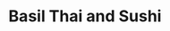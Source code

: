 ---
layout: place
title: Basil Thai and Sushi
permalink: /georgia/brunswick/basil-thai-and-sushi.html
stateAbbr: GA
stateName: Georgia
cityName: Brunswick
seo:
  type: restaurant
  links: http://basilthaiandsushi.com/hello-world
place_id: ChIJDXz6DBbY5IgREAr8L5Gikr8
photos:
  - name: >-
      places/ChIJDXz6DBbY5IgREAr8L5Gikr8/photos/AeeoHcLpnuYYsE8o61XZ501hvdZsugfpovfeNq9ewMVnezIKHJrMVkC1zWz3uDiJCkLTo5zYPah77_QGU0GLxNxAq01_MDDSeg2NP570zdXUk_bR61UjvXcM4Knyq2JjLbJi0V861DRnt8X781d6Ffu0p_U3yR-Pp4R_cs8dFomWQRvQ5-XjUOdylDn7Qg7Z2NiuXCZ4akMhXC6urwgEBPLkH-zGKikzcLyGWSPxK5GKItLN_gk6g__BaGBx0vzZorJ0EqTOm8cJ8Oz_VsG8LFiLcgq55BNIwYzHJKzXCwmf6JaXC5pLneGRT7biDLIIDf_V_2NL6pb3cbCncUgSCI0v6flcFzdzX82FtkI5LKn11cBQiEM_u6ttlqMAGXN5S0gqde2eRIvybLhWGjyWDq0zlcq0_JL76L_-qgYg39fCsl07Yz5I
    widthPx: 3024
    heightPx: 4032
    authorAttributions:
      - displayName: mia jam
        uri: https://maps.google.com/maps/contrib/115408594136126944931
        photoUri: >-
          https://lh3.googleusercontent.com/a-/ALV-UjX1XlFFDEmLRXf_QBOyn-JZLiYSwhRNu1uWgj-BbhREy4vdtQkK=s100-p-k-no-mo
    flagContentUri: >-
      https://www.google.com/local/imagery/report/?cb_client=maps_api_places.places_api&image_key=!1e10!2sCIHM0ogKEICAgICbyu--ogE&hl=en-US
    googleMapsUri: >-
      https://www.google.com/maps/place//data=!3m4!1e2!3m2!1sCIHM0ogKEICAgICbyu--ogE!2e10!4m2!3m1!1s0x88e4d8160cfa7c0d:0xbf92a2912ffc0a10
  - name: >-
      places/ChIJDXz6DBbY5IgREAr8L5Gikr8/photos/AeeoHcKmXHckXwHFVJ38XZfNQ3xz7jYVa8joG878KJj9JLD3NgHY_9m0-FrncYy2hf7GUswBKlkOts33DrBpWnSuddqT4fCwazE7jcjtYO4ya-hiL_GWzf40tim3rPQDuy_CDoL2tDIBaS7zlNdZNPMxBPoKvNQtzMyDsJdsSsZ1QvUhAOcjAZ4IP89qgjmwcIHNsqYhNW1Luu1nil6LBQ1uGHwDsVC93RyadzjtfP6WD5rFCQsdwCU1ESRW0paRNNR9laBjwQDyIglQVcZmJuIPn2CBUSWheo7qBDZzj_9aPQ9r4hNmwh8Fo4_bfj3c8NWE8O13P78x0PxxQUKi4mjVhFFbpKPVSYjof0lLQZ1KGY_hmgWdW1yf0HqiUaL5Pwjo_Q0QC1vFqPxGIFr4Fg2yd8wD_EfYU4yc-hR9nPYwxQ9IU5PA
    widthPx: 3024
    heightPx: 4032
    authorAttributions:
      - displayName: Dani Mannarino
        uri: https://maps.google.com/maps/contrib/111251077230528493636
        photoUri: >-
          https://lh3.googleusercontent.com/a/ACg8ocJ4DxsfQf3kCcGAafLg65nH4b74AJKwS8hoHqkIXkT_W04mYK0L=s100-p-k-no-mo
    flagContentUri: >-
      https://www.google.com/local/imagery/report/?cb_client=maps_api_places.places_api&image_key=!1e10!2sCIHM0ogKEICAgICJusf5vQE&hl=en-US
    googleMapsUri: >-
      https://www.google.com/maps/place//data=!3m4!1e2!3m2!1sCIHM0ogKEICAgICJusf5vQE!2e10!4m2!3m1!1s0x88e4d8160cfa7c0d:0xbf92a2912ffc0a10
  - name: >-
      places/ChIJDXz6DBbY5IgREAr8L5Gikr8/photos/AeeoHcLSwhEWyeTE3Hw_1tZeIlzXrpcNHAATl38FrNe4OSg-KYQU9pGFgmOpmI_8-8qsyE6wYEzCb9KzNdgT9pc9tsbLQjQ5dCCUmTDlMGkU_hMO5JfLPkU86bFSDDFXleqzx1F606trSYNLHgTEd5IBmQTHf2KHdajtu7njoRSb9LJ0N16sV_6pStclwdNz_M36BD69AJf-u08HO8kBnFLTrO12iWPOE2OaHxLjPAAXRRvLBnIiee8Oj0Jzvw98gci7w1WcKCzBpTRP7MUZnboyHZt7r67FE9Wyq3ogTmFgKONaqvMjAiSd6P74EpXG0DGaMp0Jc-7VILm7IAVxErl89S8UqXGewqWqo3JTE4UZ-90iocF2JeS5dX8W8MeJwK5nJKn867VjKWxaffKfK-od-Z2Y5s5iRq0_OaGJuHszfdm7ww
    widthPx: 3000
    heightPx: 4000
    authorAttributions:
      - displayName: Shafiyee Islam
        uri: https://maps.google.com/maps/contrib/115201685251191805275
        photoUri: >-
          https://lh3.googleusercontent.com/a-/ALV-UjX84008L_72L9O3KFhDj_MRVcHZcX9PHKELKnnOMdKQL4D0SOlY5g=s100-p-k-no-mo
    flagContentUri: >-
      https://www.google.com/local/imagery/report/?cb_client=maps_api_places.places_api&image_key=!1e10!2sCIHM0ogKEICAgICf_feMCA&hl=en-US
    googleMapsUri: >-
      https://www.google.com/maps/place//data=!3m4!1e2!3m2!1sCIHM0ogKEICAgICf_feMCA!2e10!4m2!3m1!1s0x88e4d8160cfa7c0d:0xbf92a2912ffc0a10
  - name: >-
      places/ChIJDXz6DBbY5IgREAr8L5Gikr8/photos/AeeoHcKw0Hu85RGc0mJU2wMgUWk-jD92iSwp6xWoCK9lfUIqwdb3R2kOJkXQ2EhMplNO3-O_rUE9I59HgF2qY7r3tN1Iy8Cbo8sxTNbMHdx0_L-2LPPEyQi7xV0a83lSwGr5AHjt8txykmfM3O9NYfIPwH_YQ3jPg5TVY9goL1W9-sK6ay6Iisu3uUyqEO0vUL1EAa57wZDnUhkh9lPMHV-Vzq0G_ZrGBvDhwh76eUkzJrG1jI7l9F_uIQnGHBqC88LzyXQJLDDMcF7o2wqt2plDUAHrMOoHO0esEFMq1lsg0MoELbD_xww5LRTZ2SRFXeqSU6jY7lL3SvbIyFvMNXI6fKSuRpxE2tKrHDUHhq0pCyDJgTU4XohE483dPv-Tv-n9XlPfZqUl8D2HikZpD6o_hXHYt_Zmb77IuzxKoA6lO4p30A
    widthPx: 3072
    heightPx: 4080
    authorAttributions:
      - displayName: Jane R
        uri: https://maps.google.com/maps/contrib/114561138992646196889
        photoUri: >-
          https://lh3.googleusercontent.com/a/ACg8ocIrMYAcb7O40QC8yujsJ0Khju2dGi4gtcbX-70F7IUOFzxetLfv=s100-p-k-no-mo
    flagContentUri: >-
      https://www.google.com/local/imagery/report/?cb_client=maps_api_places.places_api&image_key=!1e10!2sCIHM0ogKEICAgICrlcLwfQ&hl=en-US
    googleMapsUri: >-
      https://www.google.com/maps/place//data=!3m4!1e2!3m2!1sCIHM0ogKEICAgICrlcLwfQ!2e10!4m2!3m1!1s0x88e4d8160cfa7c0d:0xbf92a2912ffc0a10
  - name: >-
      places/ChIJDXz6DBbY5IgREAr8L5Gikr8/photos/AeeoHcJVMtyH1LThWn83Q13bpTiUdvhukFFzIOd_TzKhqfSK0XBj1T1v53jRGDdddTvW2cDCiSrYSMhyD6pa-s9GJ3RXhHNXnACpINJ9ehaDeZjGAermq-nsoPTZRwtdUMmMc-3l2jdEPB7kEJlCRIquHQ6YNJja5x7q5z5l5jbtBbO3drFqNioFQQWegVSZ9W3UkBWMzLErXnSJKvyaTSTfgIzwmPl245z91GughaIBeVeOXm24IdQTDxXlslbHxnRyNEOmC_DEsziIq2nGYdh4JZNhqu4HzppYwd2nfWEP2JbzudzBASzqBBCEEDhY7apBr_LzEJdMqJJhrLMxvuq-s_rL6xAKfTIl3_W-6MT5XQfwTPDTUQnhe6PnwIRdpL9Am8o4FJ-Whs3UktQKuCBLPnkEvGqFFdhw1nGPOY93DKtS8A
    widthPx: 4032
    heightPx: 3024
    authorAttributions:
      - displayName: Aissa King (Boss Lady on the go)
        uri: https://maps.google.com/maps/contrib/114880965124924874300
        photoUri: >-
          https://lh3.googleusercontent.com/a-/ALV-UjX0oOOFTWCQwZ12SO5_yhhasSFdccWmd2LaY5AhZYB4GxHgaC0XUw=s100-p-k-no-mo
    flagContentUri: >-
      https://www.google.com/local/imagery/report/?cb_client=maps_api_places.places_api&image_key=!1e10!2sCIHM0ogKEICAgMDg4pHGEQ&hl=en-US
    googleMapsUri: >-
      https://www.google.com/maps/place//data=!3m4!1e2!3m2!1sCIHM0ogKEICAgMDg4pHGEQ!2e10!4m2!3m1!1s0x88e4d8160cfa7c0d:0xbf92a2912ffc0a10
  - name: >-
      places/ChIJDXz6DBbY5IgREAr8L5Gikr8/photos/AeeoHcIoCZ-lpozyThOs-rsr02UICjT71STVO9nZNGnzOFKy9cj44rNI9QaVBTazsYovs0DpgTUxTRsfE6f2imWgEZ3T9fFJzZ-GMV6QIyY7hdByLSHxcVLvyRbxCTOK8_tOyvTs2IQ1_LSXUjDn12aOlmjrqwhQCgoPR4x3LQT26RTyHm8BGZFYvMaugkLSxrilS73OTF6HlGm33KRbdWIwovK-axEDMeTawRPuPS0jCX3q0IP8igl8Wwu0HZY29rs33jnsBNNhgq5NubDk6jR6uPMF7pG0euRyPxHsEM-pQauwKyGGivmFby84uagyFxdz3R379JJWQzg7ivBJpZSIaGNQwZQzooqAv0pxA2HyYRZfPtMfjt2VJdp9pQKQhOnTduRflLi09yWwwWRVuvfEPJ3drT-2ZBrSLNOcc6t0iSIZqQ
    widthPx: 3024
    heightPx: 4032
    authorAttributions:
      - displayName: mia jam
        uri: https://maps.google.com/maps/contrib/115408594136126944931
        photoUri: >-
          https://lh3.googleusercontent.com/a-/ALV-UjX1XlFFDEmLRXf_QBOyn-JZLiYSwhRNu1uWgj-BbhREy4vdtQkK=s100-p-k-no-mo
    flagContentUri: >-
      https://www.google.com/local/imagery/report/?cb_client=maps_api_places.places_api&image_key=!1e10!2sCIHM0ogKEICAgICbyu--Ig&hl=en-US
    googleMapsUri: >-
      https://www.google.com/maps/place//data=!3m4!1e2!3m2!1sCIHM0ogKEICAgICbyu--Ig!2e10!4m2!3m1!1s0x88e4d8160cfa7c0d:0xbf92a2912ffc0a10
  - name: >-
      places/ChIJDXz6DBbY5IgREAr8L5Gikr8/photos/AeeoHcJL8OZIjsqxU-ksX1Esz3tLiatgy5QC9hrV1IuESJaK1JHIXQaW28NWqr8XYUqUakJNN9RltbtR5KKc0Fi3AYL5tEt_phikYqu6-rfksVZQvS7SQe4H8veIu5UaX4M-7dZxm8oc30axPA7Ewckfq6SBDb8yHmafZnsKH-qVcd2D1-kZWTFo7QDzui6_5AAZdXnRlOHcP8DxgNoMyVc5yVpkIgO8edPL9bWEuapaBk5-BRQPb4948q_Ttq-g6a7U6iFLSP0gdIHIzscaRndXioQqsi86uivdTrezxsoz0kY67nytV0bGI8IGAfiLHIZ2lQY-UwiJfTHRp0AUJn9XYgMRs5OO6aIy86ZEakbZiyjlc3O_HjOlMPbn_-wscQXUtaki_86Q74v-LdqwCWqaDOxwNk2XjICUvpXj1JvY7BH2KYA
    widthPx: 4032
    heightPx: 3024
    authorAttributions:
      - displayName: Ted Stawicki
        uri: https://maps.google.com/maps/contrib/109653092133899025913
        photoUri: >-
          https://lh3.googleusercontent.com/a-/ALV-UjXwkNI8YfFlRIQ7EuA2OGgBxwHG4UqMx57zCmTsnDdbVxfKuqszrQ=s100-p-k-no-mo
    flagContentUri: >-
      https://www.google.com/local/imagery/report/?cb_client=maps_api_places.places_api&image_key=!1e10!2sCIHM0ogKEICAgID1s8_mywE&hl=en-US
    googleMapsUri: >-
      https://www.google.com/maps/place//data=!3m4!1e2!3m2!1sCIHM0ogKEICAgID1s8_mywE!2e10!4m2!3m1!1s0x88e4d8160cfa7c0d:0xbf92a2912ffc0a10
  - name: >-
      places/ChIJDXz6DBbY5IgREAr8L5Gikr8/photos/AeeoHcLLIsTxhbbQ_VyTCsz420iObPHLM9qmb2TgilrA15PVJWOREOcYSWZVRrWf-A9FAf5cpgyjhrkaHCL0vbCyeFpQtKbI2b3faNdp9WyDzzioGYF-XPjfBW5rmN223gCWmWc4axZ5-cY_zAemRI4xEhtPPVs9WHMMCFxptC21aooCeAhjcAMt935y-OL3e-uUVkGoa08vr5tkbsxUINfI8GMFeYalfW952x9OE_11wVRblaTdWiqmTWOsTCnZW8tIviU_mA_-3qa8z18tANODsNDw5GSuZMsvNpCGOa1naQpu7qJoKrsA8uPQrUjmBWcfaTQlabWg5QyMxv462J1oow31Kl8Zpv0xO6W_0A_5ZQtqdMVhsXQeXTQPkbLMZe7w-eD_xMFCd0J6TF1e7mN9wXR3ppdRGSYew7i3u6KeNQkPrQ
    widthPx: 4032
    heightPx: 3024
    authorAttributions:
      - displayName: mia jam
        uri: https://maps.google.com/maps/contrib/115408594136126944931
        photoUri: >-
          https://lh3.googleusercontent.com/a-/ALV-UjX1XlFFDEmLRXf_QBOyn-JZLiYSwhRNu1uWgj-BbhREy4vdtQkK=s100-p-k-no-mo
    flagContentUri: >-
      https://www.google.com/local/imagery/report/?cb_client=maps_api_places.places_api&image_key=!1e10!2sCIHM0ogKEICAgICbyu--Qg&hl=en-US
    googleMapsUri: >-
      https://www.google.com/maps/place//data=!3m4!1e2!3m2!1sCIHM0ogKEICAgICbyu--Qg!2e10!4m2!3m1!1s0x88e4d8160cfa7c0d:0xbf92a2912ffc0a10
  - name: >-
      places/ChIJDXz6DBbY5IgREAr8L5Gikr8/photos/AeeoHcJMkPmdDg__KC0dEkLoLWm40YpV4KQfASIKQwOVNth5GNlyriXfwjvOttpzXtBcdkQThXe25YhwHP6mQS4YAB4PEq3jU8jbkLroEiGPM2GR2vDP9lHXtTJf7nEnu8oDAdsQMPd6CB7m_uZmWr0B2Wcyu07RmqG1x3QSySHGjO_WaJijZ5A8rYAR9AWAjlNu7j_EpmurUTqXNgGY8-cN2yeNB5yv-QboGvGr2k0BYFaQOVX0Gl7PNPyL9TyPvNDXkufcuaICOrIN4Bd3LimdobxlrbMu8AMXMruHtRAOrTw_Z5ZfPHPsalj1nXiMl-7CSDD2kI6vVEHbQq0WX_Y42mdAnYg_Ry55l5i9VCxNeDujETiK8A_s86OARYUxDRDk-e5Uo1dDjGNoAFXCQZ64C9pr5x2QglWFdK-ycb0I0eeZMu3V
    widthPx: 3000
    heightPx: 4000
    authorAttributions:
      - displayName: Shafiyee Islam
        uri: https://maps.google.com/maps/contrib/115201685251191805275
        photoUri: >-
          https://lh3.googleusercontent.com/a-/ALV-UjX84008L_72L9O3KFhDj_MRVcHZcX9PHKELKnnOMdKQL4D0SOlY5g=s100-p-k-no-mo
    flagContentUri: >-
      https://www.google.com/local/imagery/report/?cb_client=maps_api_places.places_api&image_key=!1e10!2sCIHM0ogKEICAgICf_feMiAE&hl=en-US
    googleMapsUri: >-
      https://www.google.com/maps/place//data=!3m4!1e2!3m2!1sCIHM0ogKEICAgICf_feMiAE!2e10!4m2!3m1!1s0x88e4d8160cfa7c0d:0xbf92a2912ffc0a10
  - name: >-
      places/ChIJDXz6DBbY5IgREAr8L5Gikr8/photos/AeeoHcI2baCH2KfRtxkwqFt6lw-f8jkMsOQRQfuCNIDpFn8ttMDQ3nr4bUKxUBGFuw06RC9JEzEltwFbBJVhYg4d-VM8-RyasGAwT7v_IYnTBoJ9CqKB5Yj0RRrUjtM4ceIxcslX6kI7QsmEHRmBQm00d0wTXgZr4JAMRPOIkTjXoQeR6g1XtoRhZI6r_DN_G_J-FF_Tqlp8zAJcWzDu6wWtM0m-8aEHWrxFIT_7-34u-Ho9Wlc-bqRyaP8qUlXxn0IrccQ1kq_eEmcQQ-vNmvC8MmaYMvFSJj4_dRX9O_246oOv-HHI1DYZuyT8Hgh5p88THyaM7Y0WhozHv2kBvPbpYrCw408JX7Z57u3Y1pzaewYFlDm8BiE0s8yn7WllBrSqzs9J8FpmR36GXlZ10q8VAIcRnQsOr9frIsdWfpaqzfw
    widthPx: 4032
    heightPx: 3024
    authorAttributions:
      - displayName: AdventureAttorney
        uri: https://maps.google.com/maps/contrib/113640814424146438440
        photoUri: >-
          https://lh3.googleusercontent.com/a-/ALV-UjVJx2wy5jAMex0LEQq2aH-DHMOyD0m1GnMuI6XbI07z6R8Q1sLT=s100-p-k-no-mo
    flagContentUri: >-
      https://www.google.com/local/imagery/report/?cb_client=maps_api_places.places_api&image_key=!1e10!2sCIHM0ogKEICAgICxiun2RA&hl=en-US
    googleMapsUri: >-
      https://www.google.com/maps/place//data=!3m4!1e2!3m2!1sCIHM0ogKEICAgICxiun2RA!2e10!4m2!3m1!1s0x88e4d8160cfa7c0d:0xbf92a2912ffc0a10
address: 1401 Newcastle St, Brunswick, GA 31520, USA
street: 1401 Newcastle St
city: Brunswick
state: GA
zip: '31520'
country: USA
neighborhood: null
latitude: '31.147777'
longitude: '-81.495006'
accessibility_options:
  wheelchairAccessibleParking: true
  wheelchairAccessibleEntrance: true
  wheelchairAccessibleRestroom: true
  wheelchairAccessibleSeating: true
business_status: OPERATIONAL
name: Basil Thai and Sushi
google_maps_links:
  directionsUri: >-
    https://www.google.com/maps/dir//''/data=!4m7!4m6!1m1!4e2!1m2!1m1!1s0x88e4d8160cfa7c0d:0xbf92a2912ffc0a10!3e0
  placeUri: https://maps.google.com/?cid=13804274552302995984
  writeAReviewUri: >-
    https://www.google.com/maps/place//data=!4m3!3m2!1s0x88e4d8160cfa7c0d:0xbf92a2912ffc0a10!12e1
  reviewsUri: >-
    https://www.google.com/maps/place//data=!4m4!3m3!1s0x88e4d8160cfa7c0d:0xbf92a2912ffc0a10!9m1!1b1
  photosUri: >-
    https://www.google.com/maps/place//data=!4m3!3m2!1s0x88e4d8160cfa7c0d:0xbf92a2912ffc0a10!10e5
primary_type: Thai Restaurant
opening_hours:
  regular: null
  current: null
secondary_opening_hours:
  regular:
    weekdayDescriptions: null
    type: null
  current:
    weekdayDescriptions: null
    type: null
phone: (912) 342-7625
price_level: PRICE_LEVEL_MODERATE
price_range: null
rating: '4.3'
rating_count: 0
website: http://basilthaiandsushi.com/hello-world
description: >-
  Discover Basil Thai and Sushi in Brunswick, Georgia$$$Nestled in the heart of
  Brunswick, Georgia, Basil Thai and Sushi stands out as a stylish eatery
  blending authentic Thai flavors with fresh sushi options, making it a go-to
  spot for diverse dining experiences. This casual venue offers a variety of
  dishes like flavorful Thai fried rice and creative sushi rolls, all served in
  a modern setting that enhances the overall meal. Accessibility features such
  as wheelchair-friendly entrances and parking add to its appeal for all
  visitors, while options for beer, cocktails, and wine create a relaxed
  atmosphere for enjoying lunch or dinner. With its moderate pricing and
  welcoming vibe, it's an ideal choice for those searching for quality sushi
  restaurants or Thai-inspired meals nearby, ensuring a satisfying visit every
  time.
generative_summary: >-
  Discover Basil Thai and Sushi in Brunswick, Georgia$$$Nestled in the heart of
  Brunswick, Georgia, Basil Thai and Sushi stands out as a stylish eatery
  blending authentic Thai flavors with fresh sushi options, making it a go-to
  spot for diverse dining experiences. This casual venue offers a variety of
  dishes like flavorful Thai fried rice and creative sushi rolls, all served in
  a modern setting that enhances the overall meal. Accessibility features such
  as wheelchair-friendly entrances and parking add to its appeal for all
  visitors, while options for beer, cocktails, and wine create a relaxed
  atmosphere for enjoying lunch or dinner. With its moderate pricing and
  welcoming vibe, it's an ideal choice for those searching for quality sushi
  restaurants or Thai-inspired meals nearby, ensuring a satisfying visit every
  time.
generative_disclosure: Summarized by AI using the Grok-3-Mini model.
reviews:
  - name: >-
      places/ChIJDXz6DBbY5IgREAr8L5Gikr8/reviews/ChdDSUhNMG9nS0VJQ0FnSUR6dEotaTdnRRAB
    relativePublishTimeDescription: 10 months ago
    rating: 4
    text:
      text: >-
        My family and I visited here during our quick trip to Brunswick. I
        really wish I could remember our server name because he was great. The
        food was good and the drinks were delicious. The atmosphere was nice,
        too. I ordered the New Zealand lamb chops,  salmon roll, and Thai fried
        rice.
      languageCode: en
    originalText:
      text: >-
        My family and I visited here during our quick trip to Brunswick. I
        really wish I could remember our server name because he was great. The
        food was good and the drinks were delicious. The atmosphere was nice,
        too. I ordered the New Zealand lamb chops,  salmon roll, and Thai fried
        rice.
      languageCode: en
    authorAttribution:
      displayName: Shenay Adams (NayNay)
      uri: https://www.google.com/maps/contrib/104611603786414643361/reviews
      photoUri: >-
        https://lh3.googleusercontent.com/a-/ALV-UjWRwf_P-gVQgNAIHETXnSjRPuq_OGtOBB42d69VnDxl9a3vF6rhSg=s128-c0x00000000-cc-rp-mo-ba4
    publishTime: '2024-06-08T17:06:32.617848Z'
    flagContentUri: >-
      https://www.google.com/local/review/rap/report?postId=ChdDSUhNMG9nS0VJQ0FnSUR6dEotaTdnRRAB&d=17924085&t=1
    googleMapsUri: >-
      https://www.google.com/maps/reviews/data=!4m6!14m5!1m4!2m3!1sChdDSUhNMG9nS0VJQ0FnSUR6dEotaTdnRRAB!2m1!1s0x88e4d8160cfa7c0d:0xbf92a2912ffc0a10
  - name: >-
      places/ChIJDXz6DBbY5IgREAr8L5Gikr8/reviews/ChdDSUhNMG9nS0VJQ0FnSURENjkzeDFRRRAB
    relativePublishTimeDescription: 12 months ago
    rating: 5
    text:
      text: >-
        Great lunch spot!


        Dumplings were delicious, loved the sauce!


        Salmon was perfectly cooked! The green sauce has a bit of spice to it,
        but it was very good.


        My daughter inhaled the hibachi chicken and rice!


        The chicken and noodles were also a hit, my husband loved them!


        The red velvet cheesecake was AMAZING!


        Will go again!
      languageCode: en
    originalText:
      text: >-
        Great lunch spot!


        Dumplings were delicious, loved the sauce!


        Salmon was perfectly cooked! The green sauce has a bit of spice to it,
        but it was very good.


        My daughter inhaled the hibachi chicken and rice!


        The chicken and noodles were also a hit, my husband loved them!


        The red velvet cheesecake was AMAZING!


        Will go again!
      languageCode: en
    authorAttribution:
      displayName: Ashley Ruth
      uri: https://www.google.com/maps/contrib/101596333563938651568/reviews
      photoUri: >-
        https://lh3.googleusercontent.com/a-/ALV-UjUXQvyJV_eE9eHA3D_NL6CVmmEAQtLlkJoj9OTAl7yKKkCRE5LUAQ=s128-c0x00000000-cc-rp-mo-ba5
    publishTime: '2024-04-14T12:43:18.547796Z'
    flagContentUri: >-
      https://www.google.com/local/review/rap/report?postId=ChdDSUhNMG9nS0VJQ0FnSURENjkzeDFRRRAB&d=17924085&t=1
    googleMapsUri: >-
      https://www.google.com/maps/reviews/data=!4m6!14m5!1m4!2m3!1sChdDSUhNMG9nS0VJQ0FnSURENjkzeDFRRRAB!2m1!1s0x88e4d8160cfa7c0d:0xbf92a2912ffc0a10
  - name: >-
      places/ChIJDXz6DBbY5IgREAr8L5Gikr8/reviews/ChdDSUhNMG9nS0VJQ0FnTURnNHBIR29RRRAB
    relativePublishTimeDescription: a month ago
    rating: 5
    text:
      text: >-
        Really tasty Thai food. I’m looking forward to recommending it to all my
        co workers.
      languageCode: en
    originalText:
      text: >-
        Really tasty Thai food. I’m looking forward to recommending it to all my
        co workers.
      languageCode: en
    authorAttribution:
      displayName: Aissa King (Boss Lady on the go)
      uri: https://www.google.com/maps/contrib/114880965124924874300/reviews
      photoUri: >-
        https://lh3.googleusercontent.com/a-/ALV-UjX0oOOFTWCQwZ12SO5_yhhasSFdccWmd2LaY5AhZYB4GxHgaC0XUw=s128-c0x00000000-cc-rp-mo-ba4
    publishTime: '2025-02-23T14:41:16.930781Z'
    flagContentUri: >-
      https://www.google.com/local/review/rap/report?postId=ChdDSUhNMG9nS0VJQ0FnTURnNHBIR29RRRAB&d=17924085&t=1
    googleMapsUri: >-
      https://www.google.com/maps/reviews/data=!4m6!14m5!1m4!2m3!1sChdDSUhNMG9nS0VJQ0FnTURnNHBIR29RRRAB!2m1!1s0x88e4d8160cfa7c0d:0xbf92a2912ffc0a10
  - name: >-
      places/ChIJDXz6DBbY5IgREAr8L5Gikr8/reviews/ChZDSUhNMG9nS0VJQ0FnSURiMXVxdmZREAE
    relativePublishTimeDescription: 8 months ago
    rating: 5
    text:
      text: >-
        A bunch of came here to celebrate my brother in laws birthday and it was
        a great experience. The food was very good and the service was
        exceptional. We had a large group and they handled it very well. We will
        be back. I recommend this business. Give them a try!!
      languageCode: en
    originalText:
      text: >-
        A bunch of came here to celebrate my brother in laws birthday and it was
        a great experience. The food was very good and the service was
        exceptional. We had a large group and they handled it very well. We will
        be back. I recommend this business. Give them a try!!
      languageCode: en
    authorAttribution:
      displayName: Richa Owen
      uri: https://www.google.com/maps/contrib/117781611892262833146/reviews
      photoUri: >-
        https://lh3.googleusercontent.com/a-/ALV-UjVejdBjJZLBoVM26mW-pApveczXtueXFtWow_YHziKZJZVo8p8=s128-c0x00000000-cc-rp-mo-ba6
    publishTime: '2024-08-05T05:55:41.860167Z'
    flagContentUri: >-
      https://www.google.com/local/review/rap/report?postId=ChZDSUhNMG9nS0VJQ0FnSURiMXVxdmZREAE&d=17924085&t=1
    googleMapsUri: >-
      https://www.google.com/maps/reviews/data=!4m6!14m5!1m4!2m3!1sChZDSUhNMG9nS0VJQ0FnSURiMXVxdmZREAE!2m1!1s0x88e4d8160cfa7c0d:0xbf92a2912ffc0a10
  - name: >-
      places/ChIJDXz6DBbY5IgREAr8L5Gikr8/reviews/ChdDSUhNMG9nS0VJQ0FnSUMxNWNIZDRnRRAB
    relativePublishTimeDescription: a year ago
    rating: 4
    text:
      text: >-
        We stopped in here for lunch over the weekend in downtown Brunswick.


        The place has more ambiance than we were expecting. Quick service and
        good food.


        We ordered the basil chicken and the Thai fried rice from the lunch
        menu. Both were quite good, but there were only a few bits of pineapple
        in the rice.


        Good serving size and a tasty meal.


        I'd recommend this place and we'll definitely return.


        ⭐⭐⭐⭐ 4.4 stars
      languageCode: en
    originalText:
      text: >-
        We stopped in here for lunch over the weekend in downtown Brunswick.


        The place has more ambiance than we were expecting. Quick service and
        good food.


        We ordered the basil chicken and the Thai fried rice from the lunch
        menu. Both were quite good, but there were only a few bits of pineapple
        in the rice.


        Good serving size and a tasty meal.


        I'd recommend this place and we'll definitely return.


        ⭐⭐⭐⭐ 4.4 stars
      languageCode: en
    authorAttribution:
      displayName: Cynthia Edmonds
      uri: https://www.google.com/maps/contrib/109855194720908849736/reviews
      photoUri: >-
        https://lh3.googleusercontent.com/a/ACg8ocKbXkjUCiyuVBxspIW7EbqnhGOYuH3wYn-fpzD_7VSNP-hyYA=s128-c0x00000000-cc-rp-mo-ba7
    publishTime: '2024-01-02T00:21:54.031646Z'
    flagContentUri: >-
      https://www.google.com/local/review/rap/report?postId=ChdDSUhNMG9nS0VJQ0FnSUMxNWNIZDRnRRAB&d=17924085&t=1
    googleMapsUri: >-
      https://www.google.com/maps/reviews/data=!4m6!14m5!1m4!2m3!1sChdDSUhNMG9nS0VJQ0FnSUMxNWNIZDRnRRAB!2m1!1s0x88e4d8160cfa7c0d:0xbf92a2912ffc0a10
review_summary: >-
  What Customers Are Raving About$$$Folks seem to really enjoy the tasty Thai
  and sushi dishes here, with many highlighting the flavorful options like fried
  rice and perfectly prepared proteins that hit the spot without overwhelming
  the palate. Service stands out as friendly and efficient, helping to make
  meals feel smooth and enjoyable, especially for groups or quick lunches.
  Comments often mention the inviting ambiance that adds a nice touch to the
  overall experience, encouraging repeat visits for both everyday eats and
  special occasions. While some note minor details like portion sizes, the
  general consensus leans positive, with plenty of praise for the variety that
  keeps things fresh and satisfying. If you're on the hunt for reliable sushi
  places nearby, this spot comes through as a solid pick for a casual, delicious
  outing.
review_disclosure: Summarized by AI using the Grok-3-Mini model.
parking_options:
  freeParkingLot: true
  freeStreetParking: true
  valetParking: false
payment_options:
  acceptsCreditCards: true
  acceptsDebitCards: true
  acceptsCashOnly: false
allow_dogs: null
curbside_pickup: null
delivery: true
dine_in: true
good_for_children: true
good_for_groups: true
good_for_sports: null
live_music: false
menu_for_children: null
outdoor_seating: null
reservable: true
restroom: true
serves_beer: true
serves_breakfast: false
serves_brunch: false
serves_cocktails: true
serves_coffee: true
serves_dinner: true
serves_dessert: true
serves_lunch: true
serves_vegetarian_food: true
serves_wine: true
takeout: true
update_category: pro
places_description: >-
  Stylish eatery serving sushi, pho & familiar Thai mains, including curry, in
  modern surrounds.

---